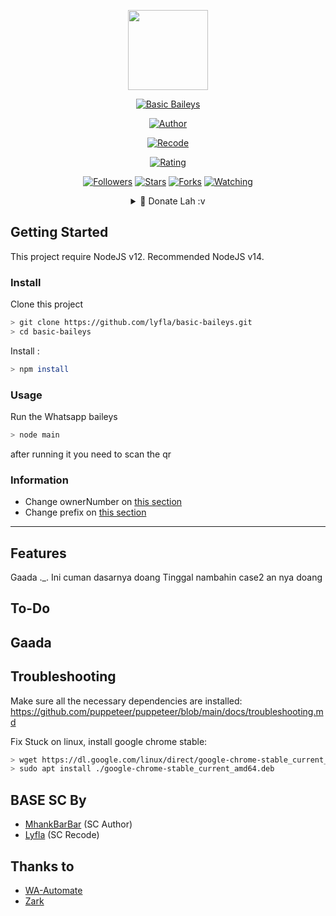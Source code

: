 <p align="center">
<img src="https://avatars.githubusercontent.com/u/69355492?s=460&u=2ff4e283216ffa39fa6970e7e4d9d538966df283&v=4" width="128" height="128"/>
</p>
<p align="center">
<a href="#"><img title="Basic Baileys" src="https://img.shields.io/badge/Whatsapp Bot-green?colorA=%23ff0000&colorB=%23017e40&style=for-the-badge"></a>
</p>
<p align="center">
<a href="https://github.com/ArugaZ"><img title="Author" src="https://img.shields.io/badge/AUTHOR-ARUGAZ-orange.svg?style=for-the-badge&logo=github"></a>
</p>
<p align="center">
<a href="https://github.com/lyfla"><img title="Recode" src="https://img.shields.io/badge/RECODE-LYFLA-orange.svg?style=for-the-badge&logo=github"></a>
</p>
<p align="center">
<a href="https://www.codefactor.io/repository/github/lyfla/basic-baileys/overview"><img title="Rating" src="https://www.codefactor.io/repository/github/lyfla/basic-baileys/badge"></a>
</p>
<p align="center">
<a href="https://github.com/lyfla/followers"><img title="Followers" src="https://img.shields.io/github/followers/lyfla?color=blue&style=flat-square"></a>
<a href="https://github.com/lyfla/basic-baileys/stargazers"><img title="Stars" src="https://img.shields.io/github/stars/lyfla/basic-baileys?color=red&style=flat-square"></a>
<a href="https://github.com/lyfla/basic-baileys/network/members"><img title="Forks" src="https://img.shields.io/github/forks/lyfla/basic-baileys?color=red&style=flat-square"></a>
<a href="https://github.com/lyfla/basic-baileys/watchers"><img title="Watching" src="https://img.shields.io/github/watchers/lyfla/basic-baileys?label=Watchers&color=blue&style=flat-square"></a>
</p>
<div align="center">
<details>
 <summary>🥟 Donate Lah :v</summary>
 
 [Saweria](https://saweria.co/lyfla)
 [Pulsa/Gopay/Ovo](081358181668)
 
</details>

</div>

## Getting Started

This project require NodeJS v12.
Recommended NodeJS v14.

### Install
Clone this project

```bash
> git clone https://github.com/lyfla/basic-baileys.git
> cd basic-baileys
```

Install :

```bash
> npm install 
```

### Usage
Run the Whatsapp baileys

```bash
> node main
```

after running it you need to scan the qr

### Information
- Change ownerNumber on [this section](https://github.com/Lyfla/basic-baileys/blob/main/src/settings.json#L3)
- Change prefix on [this section](https://github.com/Lyfla/basic-baileys/blob/main/src/settings.json#L2)

---

## Features

Gaada ._.
Ini cuman dasarnya doang
Tinggal nambahin case2 an nya doang

## To-Do
Gaada
---

## Troubleshooting
Make sure all the necessary dependencies are installed: https://github.com/puppeteer/puppeteer/blob/main/docs/troubleshooting.md

Fix Stuck on linux, install google chrome stable: 
```bash
> wget https://dl.google.com/linux/direct/google-chrome-stable_current_amd64.deb
> sudo apt install ./google-chrome-stable_current_amd64.deb
```

## BASE SC By
- [MhankBarBar](https://github.com/MhankBarBar) (SC Author)
- [Lyfla](https://github.com/lyfla) (SC Recode)

## Thanks to
- [WA-Automate](https://github.com/open-wa/wa-automate-nodejs)
- [Zark](https://github.com/ZaRKFP)